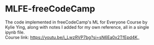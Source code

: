 # MLFE-freeCodeCamp

The code implemented in freeCodeCamp's ML for Everyone Course by Kylie Ying, along with notes I added for my own reference, all in a single ipynb file.  
Course link: https://youtu.be/i_LwzRVP7bg?si=sN6Ea0x2TfEpd4K_